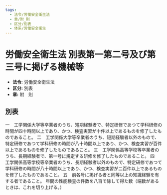 ```yaml
---
tags:
  - 法令/労働安全衛生法
  - 章/附_則
  - 区分/別表
  - 体系/労働安全衛生
---
```

# 労働安全衛生法 別表第一第二号及び第三号に掲げる機械等

- **法令:** 労働安全衛生法
- **区分:** 別表
- **章:** 附　則

## 別表
一　工学関係大学等卒業者のうち、短期経験者で、特定研修であつて学科研修の時間が四十時間以上であり、かつ、検査実習が十件以上であるものを修了したものであること。
二　工学関係大学等卒業者のうち、短期経験者以外のもので、特定研修であつて学科研修の時間が八十時間以上であり、かつ、検査実習が百件以上であるものを修了したものであること。
三　工学関係高等学校等卒業者のうち、長期経験者で、第一号に規定する研修を修了したものであること。
四　工学関係高等学校等卒業者のうち、長期経験者以外のもので、特定研修であつて学科研修の時間が八十時間以上であり、かつ、検査実習が二百件以上であるものを修了したものであること。
五　前各号に掲げる者と同等以上の知識経験を有する者であること。	年間の性能検査の件数を八百で除して得た数（端数があるときは、これを切り上げる。）

